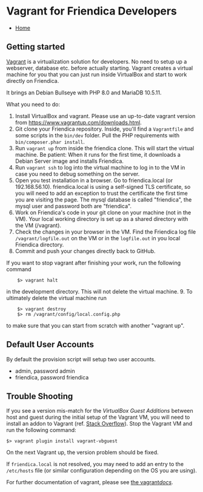 Vagrant for Friendica Developers
===================

* [Home](help)

Getting started
---------------

[Vagrant](https://www.vagrantup.com/) is a virtualization solution for developers.
No need to setup up a webserver, database etc. before actually starting.
Vagrant creates a virtual machine for you that you can just run inside VirtualBox and start to work directly on Friendica.

It brings an Debian Bullseye with PHP 8.0 and MariaDB 10.5.11.

What you need to do:

1. Install VirtualBox and vagrant.
Please use an up-to-date vagrant version from https://www.vagrantup.com/downloads.html.
2. Git clone your Friendica repository.
Inside, you'll find a `Vagrantfile` and some scripts in the `bin/dev` folder.
Pull the PHP requirements with `bin/composer.phar install`.
3. Run `vagrant up` from inside the friendica clone.
This will start the virtual machine.
Be patient: When it runs for the first time, it downloads a Debian Server image and installs Friendica.
4. Run `vagrant ssh` to log into the virtual machine to log in to the VM in case you need to debug something on the server.
5. Open you test installation in a browser.
Go to friendica.local (or 192.168.56.10).
friendica.local is using a self-signed TLS certificate, so you will need to add an exception to trust the certificate the first time you are visiting the page.
The mysql database is called "friendica", the mysql user and password both are "friendica".
6. Work on Friendica's code in your git clone on your machine (not in the VM).
Your local working directory is set up as a shared directory with the VM (/vagrant).
7. Check the changes in your browser in the VM.
Find the Friendica log file `/vagrant/logfile.out` on the VM or in the `logfile.out` in you local Friendica directory.
8. Commit and push your changes directly back to GitHub.

If you want to stop vagrant after finishing your work, run the following command

		$> vagrant halt

in the development directory.
This will not delete the virtual machine.
9. To ultimately delete the virtual machine run

        $> vagrant destroy
        $> rm /vagrant/config/local.config.php

to make sure that you can start from scratch with another "vagrant up".

Default User Accounts
---------------------

By default the provision script will setup two user accounts.

  * admin, password admin
  * friendica, password friendica

Trouble Shooting
----------------

If you see a version mis-match for the _VirtualBox Guest Additions_ between host and guest during the initial setup of the Vagrant VM, you will need to install an addon to Vagrant (ref. [Stack Overflow](https://stackoverflow.com/a/38010683)).
Stop the Vagrant VM and run the following command:

	$> vagrant plugin install vagrant-vbguest

On the next Vagrant up, the version problem should be fixed.

If `friendica.local` is not resolved, you may need to add an entry to the `/etc/hosts` file (or similar configuration depending on the OS you are using).

For further documentation of vagrant, please see [the vagrant*docs*](https://docs.vagrantup.com/v2/).
